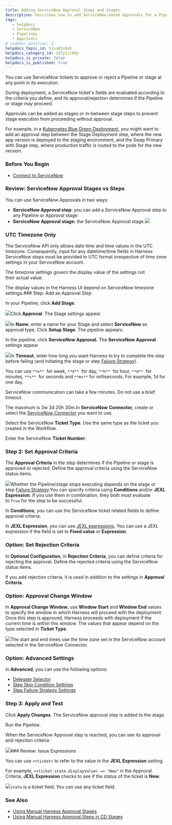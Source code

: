 ```yaml
---
title: Adding ServiceNow Approval Steps and Stages
description: Describes how to add ServiceNow-based approvals for a Pipeline.
tags: 
   - helpDocs
   - ServiceNow
   - Pipelines
   - Approvals
# sidebar_position: 2
helpdocs_topic_id: h1so82u9ub
helpdocs_category_id: 2d7y1cr09y
helpdocs_is_private: false
helpdocs_is_published: true
---
```


You can use ServiceNow tickets to approve or reject a Pipeline or stage at any point in its execution.

During deployment, a ServiceNow ticket's fields are evaluated according to the criteria you define, and its approval/rejection determines if the Pipeline or stage may proceed.

Approvals can be added as stages or in-between stage steps to prevent stage execution from proceeding without approval.

For example, in a [Kubernetes Blue Green Deployment](/article/mog5tnk5pi-create-a-kubernetes-blue-green-deployment), you might want to add an approval step between the Stage Deployment step, where the new app version is deployed to the staging environment, and the Swap Primary with Stage step, where production traffic is routed to the pods for the new version.

### Before You Begin

* [Connect to ServiceNow](/article/illz8off8q-connect-to-service-now)

### Review: ServiceNow Approval Stages vs Steps

You can use ServiceNow Approvals in two ways:

* **ServiceNow Approval step:** you can add a ServiceNow Approval step to any Pipeline or Approval stage.
* **ServiceNow** **Approval stage:** the ServiceNow Approval stage.![](https://files.helpdocs.io/i5nl071jo5/articles/h1so82u9ub/1640002249102/screenshot-2021-12-20-at-5-37-12-pm.png)

### UTC Timezone Only

The ServiceNow API only allows date time and time values in the UTC timezone. Consequently, input for any datetime/time fields in Harness ServiceNow steps must be provided in UTC format irrespective of time zone settings in your ServiceNow account.

The timezone settings govern the display value of the settings not their actual value.

The display values in the Harness UI depend on ServiceNow timezone settings.### Step: Add an Approval Step

In your Pipeline, click **Add Stage**.

![](https://files.helpdocs.io/kw8ldg1itf/articles/h1so82u9ub/1665077098807/screen-shot-2022-10-06-at-1-14-26-pm.png)Click **Approval**. The Stage settings appear.

![](https://files.helpdocs.io/kw8ldg1itf/articles/h1so82u9ub/1665077140897/screen-shot-2022-10-06-at-1-14-51-pm.png)In **Name**, enter a name for your Stage and select **ServiceNow** as approval type. Click **Setup Stage**. The pipeline appears.

In the pipeline, click **ServiceNow Approval.** The **ServiceNow Approval** settings appear.

![](https://files.helpdocs.io/kw8ldg1itf/articles/h1so82u9ub/1665075257875/service-now-approval-dialo.png)In **Timeout**, enter how long you want Harness to try to complete the step before failing (and initiating the stage or step [Failure Strategy](/article/0zvnn5s1ph-define-a-failure-strategy-on-stages-and-steps)).

You can use `**w**`  for week, `**d**`  for day, `**h**`  for hour, `**m**`  for minutes, `**s**`  for seconds and `**ms**` for milliseconds. For example, 1d for one day.

ServiceNow communication can take a few minutes. Do not use a brief timeout.

The maximum is 3w 3d 20h 30m.In **ServiceNow** **Connector,** create or select the [ServiceNow Connector](/article/illz8off8q-connect-to-service-now) you want to use.

Select the ServiceNow **Ticket Type**. Use the same type as the ticket you created in the Workflow.

Enter the ServiceNow **Ticket Number**.

### Step 2: Set Approval Criteria

The **Approval Criteria** in the step determines if the Pipeline or stage is approved or rejected. Define the approval criteria using the ServiceNow status items.

![](https://files.helpdocs.io/i5nl071jo5/articles/h1so82u9ub/1640003318519/screenshot-2021-12-20-at-5-58-11-pm.png)Whether the Pipeline/stage stops executing depends on the stage or step [Failure Strategy](/article/0zvnn5s1ph-define-a-failure-strategy-on-stages-and-steps).You can specify criteria using **Conditions** and/or **JEXL Expression**. If you use them in combination, they both must evaluate to `True` for the step to be successful.

In **Conditions**, you can use the ServiceNow ticket related fields to define approval criteria.

In **JEXL Expression**, you can use [JEXL expressions](https://commons.apache.org/proper/commons-jexl/reference/syntax.html). You can use a JEXL expression if the field is set to **Fixed value** or **Expression**.

### Option: Set Rejection Criteria

In **Optional Configuration**, in **Rejection Criteria**, you can define criteria for rejecting the approval. Define the rejected criteria using the ServiceNow status items.

If you add rejection criteria, it is used in addition to the settings in **Approval Criteria**.

### Option: Approval Change Window

In **Approval Change Window**, use **Window Start** and **Window End** values to specify the window in which Harness will proceed with the deployment. Once this step is approved, Harness proceeds with deployment if the current time is within this window. The values that appear depend on the type selected in **Ticket Type**. 

![](https://files.helpdocs.io/kw8ldg1itf/articles/h1so82u9ub/1665075984810/service-now-approval-change-window.png)The start and end times use the time zone set in the ServiceNow account selected in the ServiceNow Connector.

### Option: Advanced Settings

In **Advanced**, you can use the following options:

* [Delegate Selector](/article/nnuf8yv13o-select-delegates-with-selectors#option_select_a_delegate_for_a_step_using_tags)
* [Step Skip Condition Settings](https://ngdocs.harness.io/article/i36ibenkq2-step-skip-condition-settings)
* [Step Failure Strategy Settings](https://ngdocs.harness.io/article/htrur23poj-step-failure-strategy-settings)

### Step 3: Apply and Test

Click **Apply Changes**. The ServiceNow approval step is added to the stage.

Run the Pipeline.

When the ServiceNow Approval step is reached, you can see its approval and rejection criteria:

![](https://files.helpdocs.io/i5nl071jo5/articles/h1so82u9ub/1640006368709/screenshot-2021-12-20-at-6-44-48-pm.png)### Review: Issue Expressions

You can use `<+ticket>` to refer to the value in the **JEXL Expression** setting.

For example, `<+ticket.state.displayValue> == "New"` in the Approval Criteria, **JEXL Expression** checks to see if the status of the ticket is **New.**

![](https://files.helpdocs.io/i5nl071jo5/articles/h1so82u9ub/1640004463342/screenshot-2021-12-20-at-6-17-02-pm.png)`state` is a ticket field. You can use any ticket field.

### See Also

* [Using Manual Harness Approval Stages](/article/fkvso46bok-adding-harness-approval-stages)
* [Using Manual Harness Approval Steps in CD Stages](/article/43pzzhrcbv-using-harness-approval-steps-in-cd-stages)

